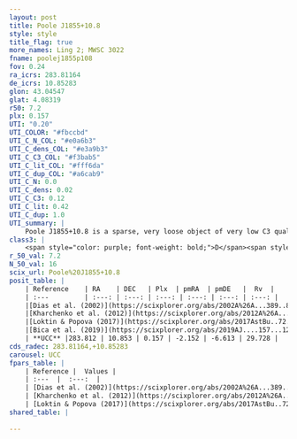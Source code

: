 ```yaml
---
layout: post
title: Poole J1855+10.8
style: style
title_flag: true
more_names: Ling 2; MWSC 3022
fname: poolej1855p108
fov: 0.24
ra_icrs: 283.81164
de_icrs: 10.85283
glon: 43.04547
glat: 4.08319
r50: 7.2
plx: 0.157
UTI: "0.20"
UTI_COLOR: "#fbccbd"
UTI_C_N_COL: "#e0a6b3"
UTI_C_dens_COL: "#e3a9b3"
UTI_C_C3_COL: "#f3bab5"
UTI_C_lit_COL: "#fff6da"
UTI_C_dup_COL: "#a6cab9"
UTI_C_N: 0.0
UTI_C_dens: 0.02
UTI_C_C3: 0.12
UTI_C_lit: 0.42
UTI_C_dup: 1.0
UTI_summary: |
    Poole J1855+10.8 is a sparse, very loose object of very low C3 quality. It is poorly studied in the literature, with no articles listed in the last 6 years.<br><br><span style="color: #99180f; font-weight: bold;">Warning: </span>contains less than 25 stars with <i>P>0.5</i> estimated.
class3: |
    <span style="color: purple; font-weight: bold;">D</span><span style="color: red; font-weight: bold;">C</span>
r_50_val: 7.2
N_50_val: 16
scix_url: Poole%20J1855+10.8
posit_table: |
    | Reference    | RA    | DEC   | Plx  | pmRA  | pmDE   |  Rv  |
    | :---         | :---: | :---: | :---: | :---: | :---: | :---: |
    |[Dias et al. (2002)](https://scixplorer.org/abs/2002A%26A...389..871D) | 283.762 | 10.789 | -- | -1.72 | -3.2 | -- |
    |[Kharchenko et al. (2012)](https://scixplorer.org/abs/2012A%26A...543A.156K) | 283.785 | 10.775 | -- | -1.7 | -6.38 | -- |
    |[Loktin & Popova (2017)](https://scixplorer.org/abs/2017AstBu..72..257L) | 283.77 | 10.789 | -- | -0.1 | -4.585 | -- |
    |[Bica et al. (2019)](https://scixplorer.org/abs/2019AJ....157...12B) | 283.767 | 10.788 | -- | -- | -- | -- |
    | **UCC** |283.812 | 10.853 | 0.157 | -2.152 | -6.613 | 29.728 | 
cds_radec: 283.81164,+10.85283
carousel: UCC
fpars_table: |
    | Reference |  Values |
    | :---  |  :---:  |
    | [Dias et al. (2002)](https://scixplorer.org/abs/2002A%26A...389..871D) | `E(B-V)=0.791, Dist=4457.0, Age=8.975` |
    | [Kharchenko et al. (2012)](https://scixplorer.org/abs/2012A%26A...543A.156K) | `e_bv=0.791, distance=4457, log_age=8.975` |
    | [Loktin & Popova (2017)](https://scixplorer.org/abs/2017AstBu..72..257L) | `E(B-V)=0.339, Dmod=11.637, logt=8.85` |
shared_table: |
    
---
```

